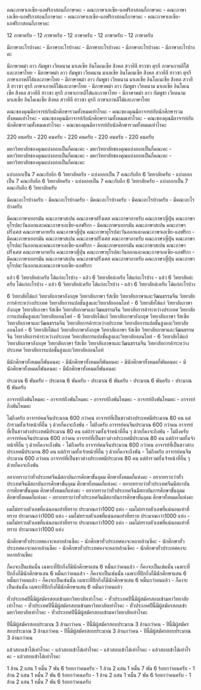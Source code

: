 คณะภาษาเอเซีย-แอฟริกาสอนกี่ภาษาคะ	-	คณะภาษาเอเซีย-แอฟริกาสอนกี่ภาษาคะ	-	คณะภาษาเอเซีย-แอฟริกาสอนกี่ภาษาคะ	-	คณะภาษาเอเซีย-แอฟริกาสอนกี่ภาษาคะ	-	คณะภาษาเอเซีย-แอฟริกาสอนกี่ภาษาคะ

12 ภาษาครับ	-	12 ภาษาครับ	-	12 ภาษาครับ	-	12 ภาษาครับ	-	12 ภาษาครับ

มีภาษาอะไรบ้างคะ	-	มีภาษาอะไรบ้างคะ	-	มีภาษาอะไรบ้างคะ	-	มีภาษาอะไรบ้างคะ	-	มีภาษาอะไรบ้างคะ

มีภาษาพม่า ลาว กัมพูชา เวียดนาม มาเลเซีย อินโดเนเซีย สิงหล สวาฮิลี ฮาวซา ตุรกี ภาษาเกาหลีใต้และภาษาไทย	-	มีภาษาพม่า ลาว กัมพูชา เวียดนาม มาเลเซีย อินโดเนเซีย สิงหล สวาฮิลี ฮาวซา ตุรกี ภาษาเกาหลีใต้และภาษาไทย	-	มีภาษาพม่า ลาว กัมพูชา เวียดนาม มาเลเซีย อินโดเนเซีย สิงหล สวาฮิลี ฮาวซา ตุรกี ภาษาเกาหลีใต้และภาษาไทย	-	มีภาษาพม่า ลาว กัมพูชา เวียดนาม มาเลเซีย อินโดเนเซีย สิงหล สวาฮิลี ฮาวซา ตุรกี ภาษาเกาหลีใต้และภาษาไทย	-	มีภาษาพม่า ลาว กัมพูชา เวียดนาม มาเลเซีย อินโดเนเซีย สิงหล สวาฮิลี ฮาวซา ตุรกี ภาษาเกาหลีใต้และภาษาไทย

คณะของคุณมีอาจารย์กับนักศึกษารวมทั้งหมดเท่าไรคะ	-	คณะของคุณมีอาจารย์กับนักศึกษารวมทั้งหมดเท่าไรคะ	-	คณะของคุณมีอาจารย์กับนักศึกษารวมทั้งหมดเท่าไรคะ	-	คณะของคุณมีอาจารย์กับนักศึกษารวมทั้งหมดเท่าไรคะ	-	คณะของคุณมีอาจารย์กับนักศึกษารวมทั้งหมดเท่าไรคะ

220 คนครับ	-	220 คนครับ	-	220 คนครับ	-	220 คนครับ	-	220 คนครับ

มหาวิทยาลัยของคุณแบ่งออกเป็นกี่คณะคะ	-	มหาวิทยาลัยของคุณแบ่งออกเป็นกี่คณะคะ	-	มหาวิทยาลัยของคุณแบ่งออกเป็นกี่คณะคะ	-	มหาวิทยาลัยของคุณแบ่งออกเป็นกี่คณะคะ	-	มหาวิทยาลัยของคุณแบ่งออกเป็นกี่คณะคะ

แบ่งออกเป็น 7 คณะกับอีก 6 วิทยาลัยครับ	-	แบ่งออกเป็น 7 คณะกับอีก 6 วิทยาลัยครับ	-	แบ่งออกเป็น 7 คณะกับอีก 6 วิทยาลัยครับ	-	แบ่งออกเป็น 7 คณะกับอีก 6 วิทยาลัยครับ	-	แบ่งออกเป็น 7 คณะกับอีก 6 วิทยาลัยครับ

มีคณะอะไรบ้างครับ	-	มีคณะอะไรบ้างครับ	-	มีคณะอะไรบ้างครับ	-	มีคณะอะไรบ้างครับ	-	มีคณะอะไรบ้างครับ

มีคณะภาษาเยอรมัน คณะภาษาสเปน คณะภาษาฝรั่งเศส คณะภาษาอาหรับ คณะภาษาญี่ปุ่น คณะภาษายุโรปตะวันออกและคณะภาษาเอเซีย-แอฟริกา	-	มีคณะภาษาเยอรมัน คณะภาษาสเปน คณะภาษาฝรั่งเศส คณะภาษาอาหรับ คณะภาษาญี่ปุ่น คณะภาษายุโรปตะวันออกและคณะภาษาเอเซีย-แอฟริกา	-	มีคณะภาษาเยอรมัน คณะภาษาสเปน คณะภาษาฝรั่งเศส คณะภาษาอาหรับ คณะภาษาญี่ปุ่น คณะภาษายุโรปตะวันออกและคณะภาษาเอเซีย-แอฟริกา	-	มีคณะภาษาเยอรมัน คณะภาษาสเปน คณะภาษาฝรั่งเศส คณะภาษาอาหรับ คณะภาษาญี่ปุ่น คณะภาษายุโรปตะวันออกและคณะภาษาเอเซีย-แอฟริกา	-	มีคณะภาษาเยอรมัน คณะภาษาสเปน คณะภาษาฝรั่งเศส คณะภาษาอาหรับ คณะภาษาญี่ปุ่น คณะภาษายุโรปตะวันออกและคณะภาษาเอเซีย-แอฟริกา

แล้ว 6 วิทยาลัยล่ะครับ ได้แก่อะไรบ้าง	-	แล้ว 6 วิทยาลัยล่ะครับ ได้แก่อะไรบ้าง	-	แล้ว 6 วิทยาลัยล่ะครับ ได้แก่อะไรบ้าง	-	แล้ว 6 วิทยาลัยล่ะครับ ได้แก่อะไรบ้าง	-	แล้ว 6 วิทยาลัยล่ะครับ ได้แก่อะไรบ้าง

6 วิทยาลัยได้แก่ วิทยาลัยภาษาอังกฤษ วิทยาลัยภาษา รัสเซีย วิทยาลัยภาษาและวัฒนธรรมจีน วิทยาลัยการค้าระหว่างประเทศ วิทยาลัยการแปลชั้นสูงและวิทยาลัยออนไลท์	-	6 วิทยาลัยได้แก่ วิทยาลัยภาษาอังกฤษ วิทยาลัยภาษา รัสเซีย วิทยาลัยภาษาและวัฒนธรรมจีน วิทยาลัยการค้าระหว่างประเทศ วิทยาลัยการแปลชั้นสูงและวิทยาลัยออนไลท์	-	6 วิทยาลัยได้แก่ วิทยาลัยภาษาอังกฤษ วิทยาลัยภาษา รัสเซีย วิทยาลัยภาษาและวัฒนธรรมจีน วิทยาลัยการค้าระหว่างประเทศ วิทยาลัยการแปลชั้นสูงและวิทยาลัยออนไลท์	-	6 วิทยาลัยได้แก่ วิทยาลัยภาษาอังกฤษ วิทยาลัยภาษา รัสเซีย วิทยาลัยภาษาและวัฒนธรรมจีน วิทยาลัยการค้าระหว่างประเทศ วิทยาลัยการแปลชั้นสูงและวิทยาลัยออนไลท์	-	6 วิทยาลัยได้แก่ วิทยาลัยภาษาอังกฤษ วิทยาลัยภาษา รัสเซีย วิทยาลัยภาษาและวัฒนธรรมจีน วิทยาลัยการค้าระหว่างประเทศ วิทยาลัยการแปลชั้นสูงและวิทยาลัยออนไลท์

มีนักศึกษาทั้งหมดกี่พันคนคะ	-	มีนักศึกษาทั้งหมดกี่พันคนคะ	-	มีนักศึกษาทั้งหมดกี่พันคนคะ	-	มีนักศึกษาทั้งหมดกี่พันคนคะ	-	มีนักศึกษาทั้งหมดกี่พันคนคะ

ประมาณ 6 พันครับ	-	ประมาณ 6 พันครับ	-	ประมาณ 6 พันครับ	-	ประมาณ 6 พันครับ	-	ประมาณ 6 พันครับ

อาจารย์ถึงพันไหมคะ	-	อาจารย์ถึงพันไหมคะ	-	อาจารย์ถึงพันไหมคะ	-	อาจารย์ถึงพันไหมคะ	-	อาจารย์ถึงพันไหมคะ

ไม่ถึงครับ อาจารย์คนจีนประมาณ 600 กว่าคน อาจารย์ที่เป็นชาวต่างประเทศมีประมาณ 80 คน แต่ถ้ารวมทั้งเจ้าหน้าที่อื่น ๆ ด้วยก็คงจะถึงพัน	-	ไม่ถึงครับ อาจารย์คนจีนประมาณ 600 กว่าคน อาจารย์ที่เป็นชาวต่างประเทศมีประมาณ 80 คน แต่ถ้ารวมทั้งเจ้าหน้าที่อื่น ๆ ด้วยก็คงจะถึงพัน	-	ไม่ถึงครับ อาจารย์คนจีนประมาณ 600 กว่าคน อาจารย์ที่เป็นชาวต่างประเทศมีประมาณ 80 คน แต่ถ้ารวมทั้งเจ้าหน้าที่อื่น ๆ ด้วยก็คงจะถึงพัน	-	ไม่ถึงครับ อาจารย์คนจีนประมาณ 600 กว่าคน อาจารย์ที่เป็นชาวต่างประเทศมีประมาณ 80 คน แต่ถ้ารวมทั้งเจ้าหน้าที่อื่น ๆ ด้วยก็คงจะถึงพัน	-	ไม่ถึงครับ อาจารย์คนจีนประมาณ 600 กว่าคน อาจารย์ที่เป็นชาวต่างประเทศมีประมาณ 80 คน แต่ถ้ารวมทั้งเจ้าหน้าที่อื่น ๆ ด้วยก็คงจะถึงพัน

อยากทราบว่าทั่วประเทศจีนมีสถาบันการศึกษาขั้นอุดม ศึกษาทั้งหมดกี่แห่งคะ	-	อยากทราบว่าทั่วประเทศจีนมีสถาบันการศึกษาขั้นอุดม ศึกษาทั้งหมดกี่แห่งคะ	-	อยากทราบว่าทั่วประเทศจีนมีสถาบันการศึกษาขั้นอุดม ศึกษาทั้งหมดกี่แห่งคะ	-	อยากทราบว่าทั่วประเทศจีนมีสถาบันการศึกษาขั้นอุดม ศึกษาทั้งหมดกี่แห่งคะ	-	อยากทราบว่าทั่วประเทศจีนมีสถาบันการศึกษาขั้นอุดม ศึกษาทั้งหมดกี่แห่งคะ

ผมไม่ทราบตัวเลขที่แน่นอนเท่าที่ทราบ ประมาณกว่า1000 แห่ง	-	ผมไม่ทราบตัวเลขที่แน่นอนเท่าที่ทราบ ประมาณกว่า1000 แห่ง	-	ผมไม่ทราบตัวเลขที่แน่นอนเท่าที่ทราบ ประมาณกว่า1000 แห่ง	-	ผมไม่ทราบตัวเลขที่แน่นอนเท่าที่ทราบ ประมาณกว่า1000 แห่ง	-	ผมไม่ทราบตัวเลขที่แน่นอนเท่าที่ทราบ ประมาณกว่า1000 แห่ง

นักศึกษาทั่วประเทศคงจะหลายล้านซีคะ	-	นักศึกษาทั่วประเทศคงจะหลายล้านซีคะ	-	นักศึกษาทั่วประเทศคงจะหลายล้านซีคะ	-	นักศึกษาทั่วประเทศคงจะหลายล้านซีคะ	-	นักศึกษาทั่วประเทศคงจะหลายล้านซีคะ

ก็คงจะเป็นเช่นนั้น เฉพาะที่ปักกิ่งก็มีนักศึกษาแสน 6 หมื่นกว่าคนแล้ว	-	ก็คงจะเป็นเช่นนั้น เฉพาะที่ปักกิ่งก็มีนักศึกษาแสน 6 หมื่นกว่าคนแล้ว	-	ก็คงจะเป็นเช่นนั้น เฉพาะที่ปักกิ่งก็มีนักศึกษาแสน 6 หมื่นกว่าคนแล้ว	-	ก็คงจะเป็นเช่นนั้น เฉพาะที่ปักกิ่งก็มีนักศึกษาแสน 6 หมื่นกว่าคนแล้ว	-	ก็คงจะเป็นเช่นนั้น เฉพาะที่ปักกิ่งก็มีนักศึกษาแสน 6 หมื่นกว่าคนแล้ว

ทั่วประเทศปีนี้มีผู้สมัครสอบเข้ามหาวิทยาลัยเท่าไรคะ	-	ทั่วประเทศปีนี้มีผู้สมัครสอบเข้ามหาวิทยาลัยเท่าไรคะ	-	ทั่วประเทศปีนี้มีผู้สมัครสอบเข้ามหาวิทยาลัยเท่าไรคะ	-	ทั่วประเทศปีนี้มีผู้สมัครสอบเข้ามหาวิทยาลัยเท่าไรคะ	-	ทั่วประเทศปีนี้มีผู้สมัครสอบเข้ามหาวิทยาลัยเท่าไรคะ

ปีนี้มีผู้สมัครสอบประมาณ 3 ล้านกว่าคน	-	ปีนี้มีผู้สมัครสอบประมาณ 3 ล้านกว่าคน	-	ปีนี้มีผู้สมัครสอบประมาณ 3 ล้านกว่าคน	-	ปีนี้มีผู้สมัครสอบประมาณ 3 ล้านกว่าคน	-	ปีนี้มีผู้สมัครสอบประมาณ 3 ล้านกว่าคน

แล้วสอบเข้าได้เท่าไรคะ	-	แล้วสอบเข้าได้เท่าไรคะ	-	แล้วสอบเข้าได้เท่าไรคะ	-	แล้วสอบเข้าได้เท่าไรคะ	-	แล้วสอบเข้าได้เท่าไรคะ

1 ล้าน 2 แสน 1 หมื่น 7 พัน 6 ร้อยกว่าคนครับ	-	1 ล้าน 2 แสน 1 หมื่น 7 พัน 6 ร้อยกว่าคนครับ	-	1 ล้าน 2 แสน 1 หมื่น 7 พัน 6 ร้อยกว่าคนครับ	-	1 ล้าน 2 แสน 1 หมื่น 7 พัน 6 ร้อยกว่าคนครับ	-	1 ล้าน 2 แสน 1 หมื่น 7 พัน 6 ร้อยกว่าคนครับ
